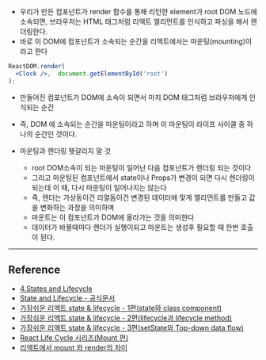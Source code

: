 - 우리가 만든 컴포넌트가 render 함수를 통해 리턴한 element가  root DOM 노드에 소속되면, 브라우저는 HTML 태그처럼 리액트 엘리먼트를 인식하고 파싱을 해서 렌더링한다.
- 바로 이 DOM에 컴포넌트가 소속되는 순간을 리액트에서는 마운팅(mounting)이라고 한다

```jsx
ReactDOM.render(
  <Clock />,  document.getElementById('root')
);
```

- 만들어진 컴포넌트가 DOM에 소속이 되면서 마치 DOM 태그처럼 브라우저에게 인식되는 순간
- 즉, DOM 에 소속되는 순간을 마운팅이라고 하며 이 마운팅이 라이프 사이클 중 하나의 순간인 것이다.

- 마운팅과 렌더링 헷갈리지 말 것
    - root DOM소속이 되는 마운팅이 일어난 다음 컴포넌트가 렌더링 되는 것이다
    - 그리고 마운팅된 컴포넌트에서 state이나 Props가 변경이 되면 다시 렌더링이 되는데 이 때, 다시 마운팅이 일어나지는 않는다
    - 즉, 렌더는 가상동이건 리얼돔이건 변경된 데이터에 맞게 엘리먼트를 만들고 값을 변화하는 과정을 의미하며
    - 마운트는 이 컴포넌트가 DOM에 올라가는 것을 의미한다
    - 데이터가 바뀔때마다 렌더가 실행이되고 마운트는 생성후 필요할 때 한번 호출이 된다.

---

## Reference

- [4.States and Lifecycle](https://davidhwang.netlify.app/React/4.States-and-Lifecycle/)
- [State and Lifecycle - 공식문서](https://ko.reactjs.org/docs/state-and-lifecycle.html)
- [가장쉬운 리액트 state & lifecycle - 1편(state와 class component)](https://www.youtube.com/watch?v=xJSNDGEvMwE&list=PLpq56DBY9U2CDnpw1EZoFMq1tFg2LWYLQ&index=4)
- [가장쉬운 리액트 state & lifecycle - 2편(lifecycle과 lifecycle method)](https://www.youtube.com/watch?v=jAVTHS3YGNI&list=PLpq56DBY9U2CDnpw1EZoFMq1tFg2LWYLQ&index=5)
- [가장쉬운 리액트 state & lifecycle - 3편(setState와 Top-down data flow)](https://www.youtube.com/watch?v=isCp8-dP050&list=PLpq56DBY9U2CDnpw1EZoFMq1tFg2LWYLQ&index=6)
- [React Life Cycle 시리즈(Mount 편)](https://velog.io/@cyranocoding/React-Life-Cycle-%EC%8B%9C%EB%A6%AC%EC%A6%88Mount-%ED%8E%B8)
- [리액트에서 mount 와 render의 차이](https://ideveloper2.tistory.com/97)
